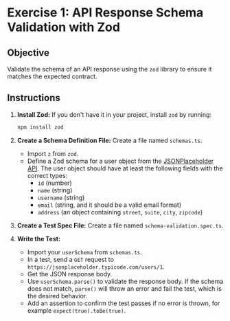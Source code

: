 # Exercise 1: API Response Schema Validation with Zod

## Objective

Validate the schema of an API response using the `zod` library to ensure it matches the expected contract.

## Instructions

1.  **Install Zod:** If you don't have it in your project, install `zod` by running:
    ```bash
    npm install zod
    ```

2.  **Create a Schema Definition File:** Create a file named `schemas.ts`.
    -   Import `z` from `zod`.
    -   Define a Zod schema for a user object from the [JSONPlaceholder API](https://jsonplaceholder.typicode.com/users/1). The user object should have at least the following fields with the correct types:
        -   `id` (number)
        -   `name` (string)
        -   `username` (string)
        -   `email` (string, and it should be a valid email format)
        -   `address` (an object containing `street`, `suite`, `city`, `zipcode`)

3.  **Create a Test Spec File:** Create a file named `schema-validation.spec.ts`.

4.  **Write the Test:**
    -   Import your `userSchema` from `schemas.ts`.
    -   In a test, send a `GET` request to `https://jsonplaceholder.typicode.com/users/1`.
    -   Get the JSON response body.
    -   Use `userSchema.parse()` to validate the response body. If the schema does not match, `parse()` will throw an error and fail the test, which is the desired behavior.
    -   Add an assertion to confirm the test passes if no error is thrown, for example `expect(true).toBe(true)`.